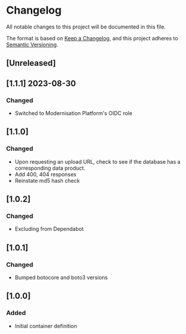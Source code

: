<!-- markdownlint-disable MD003 -->

# Changelog

All notable changes to this project will be documented in this file.

The format is based on [Keep a Changelog](https://keepachangelog.com/en/1.0.0/),
and this project adheres to [Semantic Versioning](https://semver.org/spec/v2.0.0.html).

## [Unreleased]

## [1.1.1] 2023-08-30

### Changed

- Switched to Modernisation Platform's OIDC role

## [1.1.0]

### Changed

- Upon requesting an upload URL, check to see if the database has a
  corresponding data product.
- Add 400, 404 responses
- Reinstate md5 hash check

## [1.0.2]

### Changed

- Excluding from Dependabot

## [1.0.1]

### Changed

- Bumped botocore and boto3 versions

## [1.0.0]

### Added

- Initial container definition
